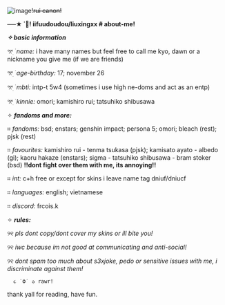 ![image](https://github.com/iifuudoudou/iifuudoudou/assets/165263026/6a9eaf31-d93b-4fad-94a6-aae83c18be7f)!~~rui canon!~~




**──★ ˙🐥! iifuudoudou/liuxingxx # about-me!**

***✧ basic information***

𖦁ׅ ࣪ _name:_ i have many names but feel free to call me kyo, dawn or a nickname you give me (if we are friends)

𖦁ׅ ࣪ _age-birthday:_ 17; november 26

𖦁ׅ ࣪ _mbti:_ intp-t 5w4 (sometimes i use high ne-doms and act as an entp)

𖦁ׅ ࣪ _kinnie:_ omori; kamishiro rui; tatsuhiko shibusawa 

✧ ***fandoms and more:***

⌗ _fandoms:_ bsd; enstars; genshin impact; persona 5; omori; bleach (rest); pjsk (rest)

⌗ _favourites:_ kamishiro rui - tenma tsukasa (pjsk); kamisato ayato - albedo (gi); kaoru hakaze (enstars); sigma - tatsuhiko shibusawa - bram stoker (bsd) **!!dont fight over them with me, its annoying!!**

⌗ _int:_ c+h free or except for skins i leave name tag dniuf/dniucf

⌗ _languages:_ english; vietnamese

⌗ _discord:_ frcois.k 

✧ ***rules:***

୨୧ _pls dont copy/dont cover my skins or ill bite you!_

୨୧ _iwc because im not good at communicating and anti-social!_

୨୧ _dont spam too much about s3xjoke, pedo or sensitive issues with me, i discriminate against them!_

      ૮ ˙Ⱉ˙ ა rawr!  

thank yall for reading, have fun.
